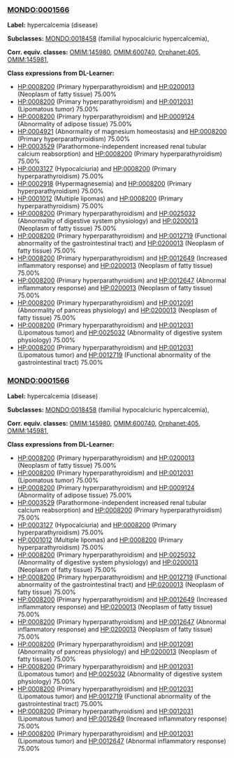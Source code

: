 
### [MONDO:0001566](http://purl.obolibrary.org/obo/MONDO_0001566)
**Label:** hypercalcemia (disease)

**Subclasses:** [MONDO:0018458](http://purl.obolibrary.org/obo/MONDO_0018458) (familial hypocalciuric hypercalcemia), 

**Corr. equiv. classes:** [OMIM:145980](http://purl.obolibrary.org/obo/OMIM_145980), [OMIM:600740](http://purl.obolibrary.org/obo/OMIM_600740), [Orphanet:405](http://www.orpha.net/ORDO/Orphanet_405), [OMIM:145981](http://purl.obolibrary.org/obo/OMIM_145981), 

**Class expressions from DL-Learner:**

- [HP:0008200](http://purl.obolibrary.org/obo/HP_0008200) (Primary hyperparathyroidism) and [HP:0200013](http://purl.obolibrary.org/obo/HP_0200013) (Neoplasm of fatty tissue) 75.00%
- [HP:0008200](http://purl.obolibrary.org/obo/HP_0008200) (Primary hyperparathyroidism) and [HP:0012031](http://purl.obolibrary.org/obo/HP_0012031) (Lipomatous tumor) 75.00%
- [HP:0008200](http://purl.obolibrary.org/obo/HP_0008200) (Primary hyperparathyroidism) and [HP:0009124](http://purl.obolibrary.org/obo/HP_0009124) (Abnormality of adipose tissue) 75.00%
- [HP:0004921](http://purl.obolibrary.org/obo/HP_0004921) (Abnormality of magnesium homeostasis) and [HP:0008200](http://purl.obolibrary.org/obo/HP_0008200) (Primary hyperparathyroidism) 75.00%
- [HP:0003529](http://purl.obolibrary.org/obo/HP_0003529) (Parathormone-independent increased renal tubular calcium reabsorption) and [HP:0008200](http://purl.obolibrary.org/obo/HP_0008200) (Primary hyperparathyroidism) 75.00%
- [HP:0003127](http://purl.obolibrary.org/obo/HP_0003127) (Hypocalciuria) and [HP:0008200](http://purl.obolibrary.org/obo/HP_0008200) (Primary hyperparathyroidism) 75.00%
- [HP:0002918](http://purl.obolibrary.org/obo/HP_0002918) (Hypermagnesemia) and [HP:0008200](http://purl.obolibrary.org/obo/HP_0008200) (Primary hyperparathyroidism) 75.00%
- [HP:0001012](http://purl.obolibrary.org/obo/HP_0001012) (Multiple lipomas) and [HP:0008200](http://purl.obolibrary.org/obo/HP_0008200) (Primary hyperparathyroidism) 75.00%
- [HP:0008200](http://purl.obolibrary.org/obo/HP_0008200) (Primary hyperparathyroidism) and [HP:0025032](http://purl.obolibrary.org/obo/HP_0025032) (Abnormality of digestive system physiology) and [HP:0200013](http://purl.obolibrary.org/obo/HP_0200013) (Neoplasm of fatty tissue) 75.00%
- [HP:0008200](http://purl.obolibrary.org/obo/HP_0008200) (Primary hyperparathyroidism) and [HP:0012719](http://purl.obolibrary.org/obo/HP_0012719) (Functional abnormality of the gastrointestinal tract) and [HP:0200013](http://purl.obolibrary.org/obo/HP_0200013) (Neoplasm of fatty tissue) 75.00%
- [HP:0008200](http://purl.obolibrary.org/obo/HP_0008200) (Primary hyperparathyroidism) and [HP:0012649](http://purl.obolibrary.org/obo/HP_0012649) (Increased inflammatory response) and [HP:0200013](http://purl.obolibrary.org/obo/HP_0200013) (Neoplasm of fatty tissue) 75.00%
- [HP:0008200](http://purl.obolibrary.org/obo/HP_0008200) (Primary hyperparathyroidism) and [HP:0012647](http://purl.obolibrary.org/obo/HP_0012647) (Abnormal inflammatory response) and [HP:0200013](http://purl.obolibrary.org/obo/HP_0200013) (Neoplasm of fatty tissue) 75.00%
- [HP:0008200](http://purl.obolibrary.org/obo/HP_0008200) (Primary hyperparathyroidism) and [HP:0012091](http://purl.obolibrary.org/obo/HP_0012091) (Abnormality of pancreas physiology) and [HP:0200013](http://purl.obolibrary.org/obo/HP_0200013) (Neoplasm of fatty tissue) 75.00%
- [HP:0008200](http://purl.obolibrary.org/obo/HP_0008200) (Primary hyperparathyroidism) and [HP:0012031](http://purl.obolibrary.org/obo/HP_0012031) (Lipomatous tumor) and [HP:0025032](http://purl.obolibrary.org/obo/HP_0025032) (Abnormality of digestive system physiology) 75.00%
- [HP:0008200](http://purl.obolibrary.org/obo/HP_0008200) (Primary hyperparathyroidism) and [HP:0012031](http://purl.obolibrary.org/obo/HP_0012031) (Lipomatous tumor) and [HP:0012719](http://purl.obolibrary.org/obo/HP_0012719) (Functional abnormality of the gastrointestinal tract) 75.00%



### [MONDO:0001566](http://purl.obolibrary.org/obo/MONDO_0001566)
**Label:** hypercalcemia (disease)

**Subclasses:** [MONDO:0018458](http://purl.obolibrary.org/obo/MONDO_0018458) (familial hypocalciuric hypercalcemia), 

**Corr. equiv. classes:** [OMIM:145980](http://purl.obolibrary.org/obo/OMIM_145980), [OMIM:600740](http://purl.obolibrary.org/obo/OMIM_600740), [Orphanet:405](http://www.orpha.net/ORDO/Orphanet_405), [OMIM:145981](http://purl.obolibrary.org/obo/OMIM_145981), 

**Class expressions from DL-Learner:**

- [HP:0008200](http://purl.obolibrary.org/obo/HP_0008200) (Primary hyperparathyroidism) and [HP:0200013](http://purl.obolibrary.org/obo/HP_0200013) (Neoplasm of fatty tissue) 75.00%
- [HP:0008200](http://purl.obolibrary.org/obo/HP_0008200) (Primary hyperparathyroidism) and [HP:0012031](http://purl.obolibrary.org/obo/HP_0012031) (Lipomatous tumor) 75.00%
- [HP:0008200](http://purl.obolibrary.org/obo/HP_0008200) (Primary hyperparathyroidism) and [HP:0009124](http://purl.obolibrary.org/obo/HP_0009124) (Abnormality of adipose tissue) 75.00%
- [HP:0003529](http://purl.obolibrary.org/obo/HP_0003529) (Parathormone-independent increased renal tubular calcium reabsorption) and [HP:0008200](http://purl.obolibrary.org/obo/HP_0008200) (Primary hyperparathyroidism) 75.00%
- [HP:0003127](http://purl.obolibrary.org/obo/HP_0003127) (Hypocalciuria) and [HP:0008200](http://purl.obolibrary.org/obo/HP_0008200) (Primary hyperparathyroidism) 75.00%
- [HP:0001012](http://purl.obolibrary.org/obo/HP_0001012) (Multiple lipomas) and [HP:0008200](http://purl.obolibrary.org/obo/HP_0008200) (Primary hyperparathyroidism) 75.00%
- [HP:0008200](http://purl.obolibrary.org/obo/HP_0008200) (Primary hyperparathyroidism) and [HP:0025032](http://purl.obolibrary.org/obo/HP_0025032) (Abnormality of digestive system physiology) and [HP:0200013](http://purl.obolibrary.org/obo/HP_0200013) (Neoplasm of fatty tissue) 75.00%
- [HP:0008200](http://purl.obolibrary.org/obo/HP_0008200) (Primary hyperparathyroidism) and [HP:0012719](http://purl.obolibrary.org/obo/HP_0012719) (Functional abnormality of the gastrointestinal tract) and [HP:0200013](http://purl.obolibrary.org/obo/HP_0200013) (Neoplasm of fatty tissue) 75.00%
- [HP:0008200](http://purl.obolibrary.org/obo/HP_0008200) (Primary hyperparathyroidism) and [HP:0012649](http://purl.obolibrary.org/obo/HP_0012649) (Increased inflammatory response) and [HP:0200013](http://purl.obolibrary.org/obo/HP_0200013) (Neoplasm of fatty tissue) 75.00%
- [HP:0008200](http://purl.obolibrary.org/obo/HP_0008200) (Primary hyperparathyroidism) and [HP:0012647](http://purl.obolibrary.org/obo/HP_0012647) (Abnormal inflammatory response) and [HP:0200013](http://purl.obolibrary.org/obo/HP_0200013) (Neoplasm of fatty tissue) 75.00%
- [HP:0008200](http://purl.obolibrary.org/obo/HP_0008200) (Primary hyperparathyroidism) and [HP:0012091](http://purl.obolibrary.org/obo/HP_0012091) (Abnormality of pancreas physiology) and [HP:0200013](http://purl.obolibrary.org/obo/HP_0200013) (Neoplasm of fatty tissue) 75.00%
- [HP:0008200](http://purl.obolibrary.org/obo/HP_0008200) (Primary hyperparathyroidism) and [HP:0012031](http://purl.obolibrary.org/obo/HP_0012031) (Lipomatous tumor) and [HP:0025032](http://purl.obolibrary.org/obo/HP_0025032) (Abnormality of digestive system physiology) 75.00%
- [HP:0008200](http://purl.obolibrary.org/obo/HP_0008200) (Primary hyperparathyroidism) and [HP:0012031](http://purl.obolibrary.org/obo/HP_0012031) (Lipomatous tumor) and [HP:0012719](http://purl.obolibrary.org/obo/HP_0012719) (Functional abnormality of the gastrointestinal tract) 75.00%
- [HP:0008200](http://purl.obolibrary.org/obo/HP_0008200) (Primary hyperparathyroidism) and [HP:0012031](http://purl.obolibrary.org/obo/HP_0012031) (Lipomatous tumor) and [HP:0012649](http://purl.obolibrary.org/obo/HP_0012649) (Increased inflammatory response) 75.00%
- [HP:0008200](http://purl.obolibrary.org/obo/HP_0008200) (Primary hyperparathyroidism) and [HP:0012031](http://purl.obolibrary.org/obo/HP_0012031) (Lipomatous tumor) and [HP:0012647](http://purl.obolibrary.org/obo/HP_0012647) (Abnormal inflammatory response) 75.00%



